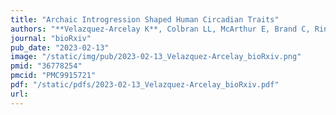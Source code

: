 ```yaml
---
title: "Archaic Introgression Shaped Human Circadian Traits"
authors: "**Velazquez-Arcelay K**, Colbran LL, McArthur E, Brand C, Rinker D, Siemann J, McMahon D, Capra JA."
journal: "bioRxiv"
pub_date: "2023-02-13"
image: "/static/img/pub/2023-02-13_Velazquez-Arcelay_bioRxiv.png"
pmid: "36778254"
pmcid: "PMC9915721"
pdf: "/static/pdfs/2023-02-13_Velazquez-Arcelay_bioRxiv.pdf"
url: 
---
```

